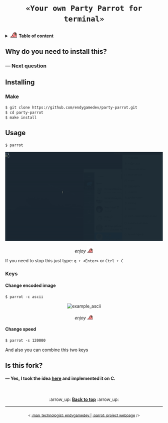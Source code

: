 <h1 align="center"><code>«Your own Party Parrot for terminal»</code></h1>

<details>
  <summary> <b> <img src="./assets/parrot.gif" alt="parrot" width="25"/> Table of content </b> </summary>
  <ol>
    <li><b><a href="#why">Why do you need to install this?</a></b></li>
    <li><b><a href="#installing">Installing</a></b></li>
    <li><b><a href="#usage">Usage</a></b></li>
    <li><b><a href="#fork">Is this fork?</a></b></li>
  </ol>
</details>

<a id="why">
  <h2>Why do you need to install this?</h2>
</a>
<h3> — Next question </h3>

<a id="installing">
  <h2>Installing</h2>
</a>
<h3> Make </h3>

```
$ git clone https://github.com/endygamedev/party-parrot.git
$ cd party-parrot
$ make install
```

<a id="usage">
  <h2>Usage</h2>
</a>

```
$ parrot
```

<p align="center">
  <img src="./assets/example.gif" alt="example" width="700"/>
</p>
<p align="center">
  <span> <i> enjoy <img src="./assets/parrot.gif" alt="parrot" width="20"/> </i> </span>
</p>

If you need to stop this just type: `q + <Enter>` or `Ctrl + C`

<h3>Keys</h3>

<h4>Change encoded image</h4>

```
$ parrot -c ascii
```

<p align="center">
  <img src="./assets/example_ascii.gif" alt="example_ascii" width="700"/>
</p>
<p align="center">
  <span> <i> enjoy <img src="./assets/parrot.gif" alt="parrot" width="20"/> </i> </span>
</p>

<h4>Change speed</h4>

```
$ parrot -s 120000
```

And also you can combine this two keys

<a id="fork">
  <h2>Is this fork?</h2>
</a>
<h4> — Yes, I took the idea <a href="https://github.com/jmhobbs/terminal-parrot">here</a> and implemented it on C. </h4>


<br>
<p align="center">
    :arrow_up: <a href="#"><b>Back to top</b></a> :arrow_up:
</p>

---

<p align="center">
  <sub> < <a href="https://endygamedev.github.io"> :man_technologist: endygamedev </a> | <a href="https://endygamedev.github.io/party-parrot/"> :parrot: project webpage</a> /> </sub>
</p>
